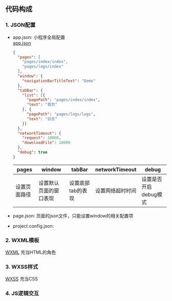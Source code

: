 ## 代码构成
### 1. JSON配置
- app.json: 小程序全局配置<br>
  [app.json](https://mp.weixin.qq.com/debug/wxadoc/dev/framework/config.html)
      
  ```json
  {
    "pages": [
      "pages/index/index",
      "pages/logs/index"
    ],
    "window": {
      "navigationBarTitleText": "Demo"
    },
    "tabBar": {
      "list": [{
        "pagePath": "pages/index/index",
        "text": "首页"
      }, {
        "pagePath": "pages/logs/logs",
        "text": "日志"
      }]
    },
    "networkTimeout": {
      "request": 10000,
      "downloadFile": 10000
    },
    "debug": true
  }
  ```
  
  pages | window | tabBar | networkTimeout | debug 
  --- | --- | --- | --- | --- 
  设置页面路径 | 设置默认页面的窗口表现 | 设置底部tab的表现 | 设置网络超时时间 | 设置是否开启debug模式

- page.json: 页面的json文件，只能设置window的相关配置项
- project.config.json: 

### 2. WXML模板

  [WXML](https://mp.weixin.qq.com/debug/wxadoc/dev/framework/view/wxml/)
  充当HTML的角色

### 3. WXSS样式
  
  [WXSS](https://mp.weixin.qq.com/debug/wxadoc/dev/framework/view/wxss.html)
  充当CSS
### 4. JS逻辑交互